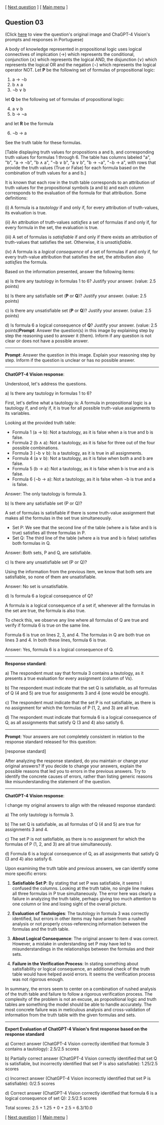 \[ [Next question](q04-eng.md) \] \[ [Main menu](/README.md) \]

## Question 03 ##

(Click [here](q03-por.md) to view the question's original image and ChaGPT-4 Vision's prompts and responses in Portuguese)

A body of knowledge represented in propositional logic uses logical connectives of implication (→) which represents the conditional, conjunction (∧) which represents the logical AND, the disjunction (∨) which represents the logical OR and the negation (¬) which represents the logical operator NOT. Let **P** be the following set of formulas of propositional logic:

1. a → ¬b
2. b ∧ a
3. ¬b ∨ b

let **Q** be the following set of formulas of propositional logic:

4. a ∨ b
5. b → ¬a

and let **R** be the formula

6. ¬b → a

See the truth table for these formulas.

\[Table displaying truth values for propositions a and b, and corresponding truth values for formulas 1 through 6. The table has columns labeled "a", "b", "a → ¬b", "b ∧ a", "¬b ∨ b", "a ∨ b", "b → ¬a", "¬b → a", with rows that provide the truth values (True or False) for each formula based on the combination of truth values for a and b.\]

It is known that each row in the truth table corresponds to an attribution of truth values for the propositional symbols (a and b) and each column corresponds to the evaluation of the formula for that attribution. Some definitions:

(i) A formula is a *tautology* if and only if, for every attribution of truth-values, its evaluation is true.

(ii) An attribution of truth-values *satisfies* a set of formulas if and only if, for every formula in the set, the evaluation is true.

(iii) A set of formulas is *satisfiable* if and only if there exists an attribution of truth-values that satisfies the set. Otherwise, it is *unsatisfiable*.

(iv) A formula is a *logical consequence* of a set of formulas if and only if, for every truth-value attribution that satisfies the set, the attribution also *satisfies* the formula.

Based on the information presented, answer the following items:

a) Is there any tautology in formulas 1 to 6? Justify your answer. (value: 2.5 points)

b) Is there any satisfiable set (**P** or **Q**)? Justify your answer. (value: 2.5 points)

c) Is there any unsatisfiable set (**P** or **Q**)? Justify your answer. (value: 2.5 points)

d) Is formula 6 a logical consequence of **Q**? Justify your answer. (value: 2.5 points)**Prompt**: Answer the question(s) in this image by explaining step by step the reasoning used to answer it (them). Inform if any question is not clear or does not have a possible answer.

---

**Prompt**: Answer the question in this image. Explain your reasoning step by step. Inform if the question is unclear or has no possible answer.

---

**ChatGPT-4 Vision response**:

Understood, let's address the questions.

a) Is there any tautology in formulas 1 to 6?

First, let's define what a tautology is: A formula in propositional logic is a tautology if, and only if, it is true for all possible truth-value assignments to its variables.

Looking at the provided truth table:

- Formula 1 (a → b): Not a tautology, as it is false when a is true and b is false.
- Formula 2 (b ∧ a): Not a tautology, as it is false for three out of the four possible combinations.
- Formula 3 (¬b ∨ b): Is a tautology, as it is true in all assignments.
- Formula 4 (a ∨ b): Not a tautology, as it is false when both a and b are false.
- Formula 5 (b → a): Not a tautology, as it is false when b is true and a is false.
- Formula 6 (¬b → a): Not a tautology, as it is false when ¬b is true and a is false.

Answer: The only tautology is formula 3.

b) Is there any satisfiable set (P or Q)?

A set of formulas is satisfiable if there is some truth-value assignment that makes all the formulas in the set true simultaneously.

- Set P: We see that the second line of the table (where a is false and b is true) satisfies all three formulas in P.
- Set Q: The third line of the table (where a is true and b is false) satisfies both formulas in Q.

Answer: Both sets, P and Q, are satisfiable.

c) Is there any unsatisfiable set (P or Q)?

Using the information from the previous item, we know that both sets are satisfiable, so none of them are unsatisfiable.

Answer: No set is unsatisfiable.

d) Is formula 6 a logical consequence of Q?

A formula is a logical consequence of a set if, whenever all the formulas in the set are true, the formula is also true.

To check this, we observe any line where all formulas of Q are true and verify if formula 6 is true on the same line.

Formula 6 is true on lines 2, 3, and 4. The formulas in Q are both true on lines 3 and 4. In both these lines, formula 6 is true.

Answer: Yes, formula 6 is a logical consequence of Q.

---

**Response standard**:

a) The respondent must say that formula 3 contains a tautology, as it presents a true evaluation for every assignment (column of Vs).

b) The respondent must indicate that the set Q is satisfiable, as all formulas of Q (4 and 5) are true for assignments 3 and 4 (one would be enough).

c) The respondent must indicate that the set P is not satisfiable, as there is no assignment for which the formulas of P (1, 2, and 3) are all true.

d) The respondent must indicate that formula 6 is a logical consequence of Q, as all assignments that satisfy Q (3 and 4) also satisfy 6.

---

**Prompt**: Your answers are not completely consistent in relation to the response standard released for this question:

[response standard]

After analyzing the response standard, do you maintain or change your original answers? If you decide to change your answers, explain the possible reasons that led you to errors in the previous answers. Try to identify the concrete causes of errors, rather than listing generic reasons like misunderstanding the statement of the question.

---

**ChatGPT-4 Vision response**:

I change my original answers to align with the released response standard:

a) The only tautology is formula 3.

b) The set Q is satisfiable, as all formulas of Q (4 and 5) are true for assignments 3 and 4.

c) The set P is not satisfiable, as there is no assignment for which the formulas of P (1, 2, and 3) are all true simultaneously.

d) Formula 6 is a logical consequence of Q, as all assignments that satisfy Q (3 and 4) also satisfy 6.

Upon examining the truth table and previous answers, we can identify some more specific errors:

1. **Satisfiable Set P**: By stating that set P was satisfiable, it seems I confused the columns. Looking at the truth table, no single line makes all three formulas in P true simultaneously. The error here was clearly a failure in analyzing the truth table, perhaps giving too much attention to one column or line and losing sight of the overall picture.

2. **Evaluation of Tautologies**: The tautology in formula 3 was correctly identified, but errors in other items may have arisen from a rushed analysis or not properly cross-referencing information between the formulas and the truth table.

3. **About Logical Consequence**: The original answer to item d was correct. However, a mistake in understanding set P may have led to misunderstandings in the relationships between the formulas and their sets.

4. **Failure in the Verification Process**: In stating something about satisfiability or logical consequence, an additional check of the truth table would have helped avoid errors. It seems the verification process was not rigorous enough.

In summary, the errors seem to center on a combination of rushed analysis of the truth table and failure to follow a rigorous verification process. The complexity of the problem is not an excuse, as propositional logic and truth tables are something the model should be able to handle accurately. The most concrete failure was in meticulous analysis and cross-validation of information from the truth table with the given formulas and sets.

---

**Expert Evaluation of ChatGPT-4 Vision's first response based on the response standard**

a) Correct answer (ChatGPT-4 Vision correctly identified that formule 3 contains a tautology): 2.5/2.5 scores

b) Partially correct answer (ChatGPT-4 Vision correctly identified that set Q is satisfiable, but incorrectly identified that set P is also satisfiable): 1.25/2.5 scores

c) Incorrect answer (ChatGPT-4 Vision incorrectly identified that set P is satisfiable): 0/2.5 scores

d) Correct answer (ChatGPT-4 Vision correctly identified that formula 6 is a logical consequence of set Q): 2.5/2.5 scores

Total scores: 2.5 + 1.25 + 0 + 2.5 = 6.3/10.0


\[ [Next question](q04-eng.md) \] \[ [Main menu](/README.md) \]
